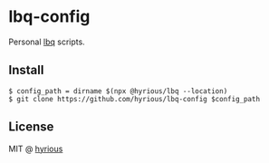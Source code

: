 # lbq-config

Personal [lbq](https://github.com/hyrious/lbq) scripts.

## Install

```console
$ config_path = dirname $(npx @hyrious/lbq --location)
$ git clone https://github.com/hyrious/lbq-config $config_path
```

## License

MIT @ [hyrious](https://github.com/hyrious)
